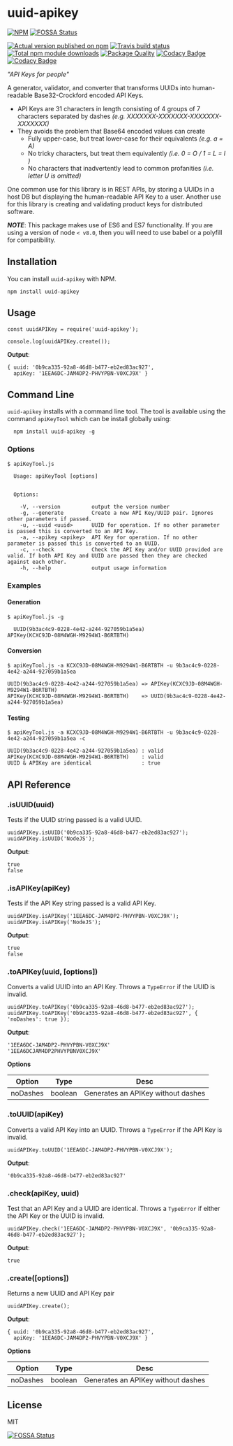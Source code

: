 # uuid-apikey

[![NPM](https://nodei.co/npm/uuid-apikey.png?downloads=true)](https://nodei.co/npm/uuid-apikey/)
[![FOSSA Status](https://app.fossa.io/api/projects/git%2Bgithub.com%2Fchronosis%2Fuuid-apikey.svg?type=shield)](https://app.fossa.io/projects/git%2Bgithub.com%2Fchronosis%2Fuuid-apikey?ref=badge_shield)

[![Actual version published on npm](http://img.shields.io/npm/v/uuid-apikey.svg)](https://www.npmjs.org/package/uuid-apikey)
[![Travis build status](https://travis-ci.org/chronosis/uuid-apikey.svg)](https://www.npmjs.org/package/uuid-apikey)
[![Total npm module downloads](http://img.shields.io/npm/dt/uuid-apikey.svg)](https://www.npmjs.org/package/uuid-apikey)
[![Package Quality](http://npm.packagequality.com/shield/uuid-apikey.svg)](http://packagequality.com/#?package=uuid-apikey)
[![Codacy Badge](https://api.codacy.com/project/badge/Grade/6c4ea28976c54c0493f8c0a4e742a95a)](https://www.codacy.com/app/chronosis/uuid-apikey?utm_source=github.com&amp;utm_medium=referral&amp;utm_content=chronosis/uuid-apikey&amp;utm_campaign=Badge_Grade)
[![Codacy Badge](https://api.codacy.com/project/badge/Coverage/6c4ea28976c54c0493f8c0a4e742a95a)](https://www.codacy.com/app/chronosis/uuid-apikey?utm_source=github.com&utm_medium=referral&utm_content=chronosis/uuid-apikey&utm_campaign=Badge_Coverage)

*"API Keys for people"*

A generator, validator, and converter that transforms UUIDs into human-readable Base32-Crockford encoded API Keys.

 * API Keys are 31 characters in length consisting of 4 groups of 7 characters separated by dashes *(e.g. XXXXXXX-XXXXXXX-XXXXXXX-XXXXXXX)*
 * They avoids the problem that Base64 encoded values can create
   * Fully upper-case, but treat lower-case for their equivalents *(e.g. a = A)*
   * No tricky characters, but treat them equivalently *(i.e. 0 = O / 1 = L = I )*
   * No characters that inadvertently lead to common profanities *(i.e. letter U is omitted)*

One common use for this library is in REST APIs, by storing a UUIDs in a host DB but displaying the human-readable API Key to a user.
Another use for this library is creating and validating product keys for distributed software.

***NOTE***: This package makes use of ES6 and ES7 functionality. If you are using a version of node `< v8.0`, then you will need to use babel or a polyfill for compatibility.

## Installation
You can install `uuid-apikey` with NPM.
```shell
npm install uuid-apikey
```
## Usage
```es2016
const uuidAPIKey = require('uuid-apikey');

console.log(uuidAPIKey.create());
```
**Output**:
```
{ uuid: '0b9ca335-92a8-46d8-b477-eb2ed83ac927',
  apiKey: '1EEA6DC-JAM4DP2-PHVYPBN-V0XCJ9X' }
```

## Command Line
`uuid-apikey` installs with a command line tool. The tool is available using the command `apiKeyTool` which can be install globally using:

```
  npm install uuid-apikey -g
```

### Options
```shell
$ apiKeyTool.js

  Usage: apiKeyTool [options]


  Options:

    -V, --version          output the version number
    -g, --generate         Create a new API Key/UUID pair. Ignores other parameters if passed.
    -u, --uuid <uuid>      UUID for operation. If no other parameter is passed this is converted to an API Key.
    -a, --apikey <apikey>  API Key for operation. If no other parameter is passed this is converted to an UUID.
    -c, --check            Check the API Key and/or UUID provided are valid. If both API Key and UUID are passed then they are checked against each other.
    -h, --help             output usage information
```

### Examples
#### Generation
```shell
$ apiKeyTool.js -g

  UUID(9b3ac4c9-0228-4e42-a244-927059b1a5ea)
APIKey(KCXC9JD-08M4WGH-M9294W1-B6RTBTH)
```
#### Conversion
```shell
$ apiKeyTool.js -a KCXC9JD-08M4WGH-M9294W1-B6RTBTH -u 9b3ac4c9-0228-4e42-a244-927059b1a5ea

UUID(9b3ac4c9-0228-4e42-a244-927059b1a5ea) => APIKey(KCXC9JD-08M4WGH-M9294W1-B6RTBTH)
APIKey(KCXC9JD-08M4WGH-M9294W1-B6RTBTH)    => UUID(9b3ac4c9-0228-4e42-a244-927059b1a5ea)
```

#### Testing
```shell
$ apiKeyTool.js -a KCXC9JD-08M4WGH-M9294W1-B6RTBTH -u 9b3ac4c9-0228-4e42-a244-927059b1a5ea -c

UUID(9b3ac4c9-0228-4e42-a244-927059b1a5ea) : valid
APIKey(KCXC9JD-08M4WGH-M9294W1-B6RTBTH)    : valid
UUID & APIKey are identical                : true
```

## API Reference

### .isUUID(uuid)
Tests if the UUID string passed is a valid UUID.
```es2016
uuidAPIKey.isUUID('0b9ca335-92a8-46d8-b477-eb2ed83ac927');
uuidAPIKey.isUUID('NodeJS');
```
**Output**:
```
true
false
```

### .isAPIKey(apiKey)
Tests if the API Key string passed is a valid API Key.
```es2016
uuidAPIKey.isAPIKey('1EEA6DC-JAM4DP2-PHVYPBN-V0XCJ9X');
uuidAPIKey.isAPIKey('NodeJS');
```
**Output**:
```
true
false
```

### .toAPIKey(uuid, [options])
Converts a valid UUID into an API Key. Throws a `TypeError` if the UUID is invalid.
```es2016
uuidAPIKey.toAPIKey('0b9ca335-92a8-46d8-b477-eb2ed83ac927');
uuidAPIKey.toAPIKey('0b9ca335-92a8-46d8-b477-eb2ed83ac927', { 'noDashes': true });
```
**Output**:
```
'1EEA6DC-JAM4DP2-PHVYPBN-V0XCJ9X'
'1EEA6DCJAM4DP2PHVYPBNV0XCJ9X'
```
**Options**

| Option | Type | Desc |
| ------ | ---- | ---- |
| noDashes | boolean | Generates an APIKey without dashes |

### .toUUID(apiKey)
Converts a valid API Key into an UUID. Throws a `TypeError` if the API Key is invalid.
```es2016
uuidAPIKey.toUUID('1EEA6DC-JAM4DP2-PHVYPBN-V0XCJ9X');
```
**Output**:
```
'0b9ca335-92a8-46d8-b477-eb2ed83ac927'
```

### .check(apiKey, uuid)
Test that an API Key and a UUID are identical. Throws a `TypeError` if either the API Key or the UUID is invalid.
```es2016
uuidAPIKey.check('1EEA6DC-JAM4DP2-PHVYPBN-V0XCJ9X', '0b9ca335-92a8-46d8-b477-eb2ed83ac927');
```
**Output**:
```
true
```

### .create([options])
Returns a new UUID and API Key pair
```es2016
uuidAPIKey.create();
```
**Output**:
```
{ uuid: '0b9ca335-92a8-46d8-b477-eb2ed83ac927',
  apiKey: '1EEA6DC-JAM4DP2-PHVYPBN-V0XCJ9X' }
```
**Options**

| Option | Type | Desc |
| ------ | ---- | ---- |
| noDashes | boolean | Generates an APIKey without dashes |

## License
MIT


[![FOSSA Status](https://app.fossa.io/api/projects/git%2Bgithub.com%2Fchronosis%2Fuuid-apikey.svg?type=large)](https://app.fossa.io/projects/git%2Bgithub.com%2Fchronosis%2Fuuid-apikey?ref=badge_large)